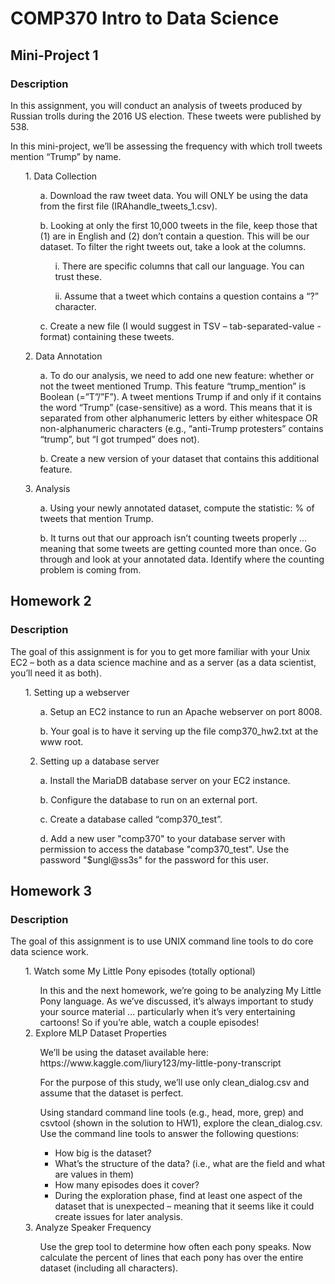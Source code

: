# COMP370 Intro to Data Science

## Mini-Project 1
### Description

In this assignment, you will conduct an analysis of tweets produced by Russian trolls during the 2016 US election.  These tweets were published by 538.

In this mini-project, we’ll be assessing the frequency with which troll tweets mention “Trump” by name.

<ul> 
1.	Data Collection

<ul> 
a.	Download the raw tweet data.  You will ONLY be using the data from the first file (IRAhandle_tweets_1.csv).

b.	Looking at only the first 10,000 tweets in the file, keep those that (1) are in English and (2) don’t contain a question.  This will be our dataset.  To filter the right tweets out, take a look at the columns. 
    
<ul> 
i.	There are specific columns that call our language.  You can trust these.

ii.	Assume that a tweet which contains a question contains a “?” character. </ul>

c.	Create a new file (I would suggest in TSV – tab-separated-value - format) containing these tweets.
</ul>
</ul>

<ul>
2.	Data Annotation

<ul> 
a.	To do our analysis, we need to add one new feature: whether or not the tweet mentioned Trump. This feature “trump_mention” is Boolean (=”T”/”F”).  A tweet mentions Trump if and only if it contains the word “Trump” (case-sensitive) as a word.  This means that it is separated from other alphanumeric letters by either whitespace OR non-alphanumeric characters (e.g., “anti-Trump protesters” contains “trump”, but “I got trumped” does not).
    
b.	Create a new version of your dataset that contains this additional feature.
</ul></ul>

<ul>
3.	Analysis

<ul>
a.	Using your newly annotated dataset, compute the statistic: % of tweets that mention Trump.

b.	It turns out that our approach isn’t counting tweets properly … meaning that some tweets are getting counted more than once.  Go through and look at your annotated data.  Identify where the counting problem is coming from.

</ul>
</ul>

## Homework 2
### Description

The goal of this assignment is for you to get more familiar with your Unix EC2 – both as a data science machine and as a server (as a data scientist, you’ll need it as both).

<ul>
1. Setting up a webserver

<ul>
a. Setup an EC2 instance to run an Apache webserver on port 8008.

b. Your goal is to have it serving up the file comp370_hw2.txt at the www root.
</ul>

2. Setting up a database server
<ul>
a. Install the MariaDB database server on your EC2 instance.

b. Configure the database to run on an external port.

c. Create a database called “comp370_test”.

d. Add a new user "comp370" to your database server with permission to access the database "comp370_test". Use the password "$ungl@ss3s" for the password for this user.
</ul>
</ul>

## Homework 3
### Description

The goal of this assignment is to use UNIX command line tools to do core data science work.

<ul>
1. Watch some My Little Pony episodes (totally optional)
<ul>
In this and the next homework, we’re going to be analyzing My Little Pony language.  As we’ve discussed, it’s always important to study your source material … particularly when it’s very entertaining cartoons!  So if you’re able, watch a couple episodes!
</ul>
2. Explore MLP Dataset Properties
<ul>
We’ll be using the dataset available here: https://www.kaggle.com/liury123/my-little-pony-transcript

For the purpose of this study, we’ll use only clean_dialog.csv and assume that the dataset is perfect.

Using standard command line tools (e.g., head, more, grep) and csvtool (shown in the solution to HW1), explore the clean_dialog.csv. Use the command line tools to answer the following questions:
-	How big is the dataset?
-	What’s the structure of the data? (i.e., what are the field and what are values in them)
-	How many episodes does it cover?
-	During the exploration phase, find at least one aspect of the dataset that is unexpected – meaning that it seems like it could create issues for later analysis.
</ul>
3. Analyze Speaker Frequency
<ul>
Use the grep tool to determine how often each pony speaks.
Now calculate the percent of lines that each pony has over the entire dataset (including all characters).
</ul>
